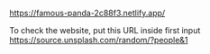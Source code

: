 https://famous-panda-2c88f3.netlify.app/


To check the website, put this URL inside first input https://source.unsplash.com/random/?people&1

